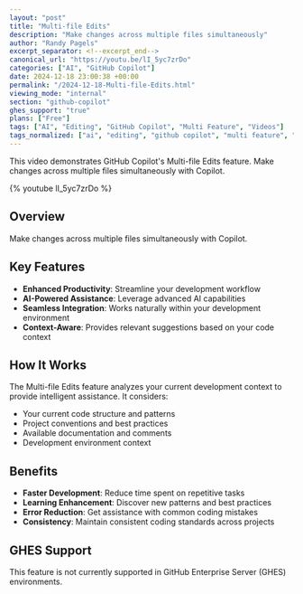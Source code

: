 ```yaml
---
layout: "post"
title: "Multi-file Edits"
description: "Make changes across multiple files simultaneously"
author: "Randy Pagels"
excerpt_separator: <!--excerpt_end-->
canonical_url: "https://youtu.be/lI_5yc7zrDo"
categories: ["AI", "GitHub Copilot"]
date: 2024-12-18 23:00:38 +00:00
permalink: "/2024-12-18-Multi-file-Edits.html"
viewing_mode: "internal"
section: "github-copilot"
ghes_support: "true"
plans: ["Free"]
tags: ["AI", "Editing", "GitHub Copilot", "Multi Feature", "Videos"]
tags_normalized: ["ai", "editing", "github copilot", "multi feature", "videos"]
---
```


This video demonstrates GitHub Copilot's Multi-file Edits feature. Make changes across multiple files simultaneously with Copilot.<!--excerpt_end-->

{% youtube lI_5yc7zrDo %}

## Overview

Make changes across multiple files simultaneously with Copilot.

## Key Features

- **Enhanced Productivity**: Streamline your development workflow
- **AI-Powered Assistance**: Leverage advanced AI capabilities
- **Seamless Integration**: Works naturally within your development environment
- **Context-Aware**: Provides relevant suggestions based on your code context

## How It Works

The Multi-file Edits feature analyzes your current development context to provide intelligent assistance. It considers:

- Your current code structure and patterns
- Project conventions and best practices
- Available documentation and comments
- Development environment context

## Benefits

- **Faster Development**: Reduce time spent on repetitive tasks
- **Learning Enhancement**: Discover new patterns and best practices
- **Error Reduction**: Get assistance with common coding mistakes
- **Consistency**: Maintain consistent coding standards across projects

## GHES Support

This feature is not currently supported in GitHub Enterprise Server (GHES) environments.
